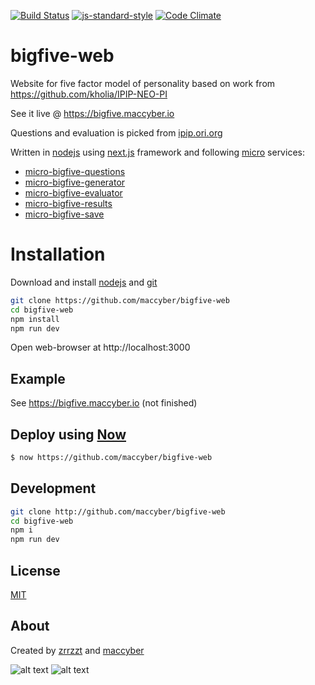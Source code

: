 [![Build Status](https://travis-ci.org/maccyber/bigfive-web.svg?branch=master)](https://travis-ci.org/maccyber/bigfive-web)
[![js-standard-style](https://img.shields.io/badge/code%20style-standard-brightgreen.svg?style=flat)](https://github.com/feross/standard)
[![Code Climate](https://codeclimate.com/github/maccyber/bigfive-web/badges/gpa.svg)](https://codeclimate.com/github/maccyber/bigfive-web)

# bigfive-web

Website for five factor model of personality based on work from https://github.com/kholia/IPIP-NEO-PI

See it live @ https://bigfive.maccyber.io

Questions and evaluation is picked from [ipip.ori.org](http://ipip.ori.org)

Written in [nodejs](https://nodejs.org) using [next.js](https://github.com/zeit/next.js) framework and following [micro](https://github.com/zeit/micro) services: 
  * [micro-bigfive-questions](https://github.com/maccyber/micro-bigfive-questions)
  * [micro-bigfive-generator](https://github.com/maccyber/micro-bigfive-generator)
  * [micro-bigfive-evaluator](https://github.com/maccyber/micro-bigfive-evaluator)
  * [micro-bigfive-results](https://github.com/maccyber/micro-bigfive-results)
  * [micro-bigfive-save](https://github.com/maccyber/micro-bigfive-save)

# Installation

Download and install [nodejs](https://nodejs.org) and [git](https://git-scm.com/downloads)

```sh
git clone https://github.com/maccyber/bigfive-web
cd bigfive-web
npm install
npm run dev
```
Open web-browser at http://localhost:3000

## Example
See https://bigfive.maccyber.io (not finished)

## Deploy using [Now](https://zeit.co/now)

```sh
$ now https://github.com/maccyber/bigfive-web
```

## Development

```sh
git clone http://github.com/maccyber/bigfive-web
cd bigfive-web
npm i
npm run dev
```

## License

[MIT](LICENSE)

## About

Created by [zrrzzt](https://github.com/zrrrzzt) and [maccyber](https://github.com/maccyber)

![alt text](https://robots.kebabstudios.party/zrrrzzt.png "Robohash image of zrrrzzt") 
![alt text](https://robots.kebabstudios.party/maccyber.png "Robohash image of maccyber")

